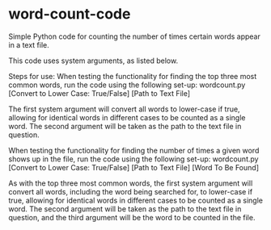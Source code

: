# word-count-code
Simple Python code for counting the number of times certain words appear in a text file.

This code uses system arguments, as listed below.

Steps for use:
When testing the functionality for finding the top three most common words, run the code using the following set-up:
wordcount.py [Convert to Lower Case: True/False] [Path to Text File]

The first system argument will convert all words to lower-case if true, allowing for identical words in different cases to be counted as a single word. The second argument will be taken as the path to the text file in question.

When testing the functionality for finding the number of times a given word shows up in the file, run the code using the following set-up:
wordcount.py [Convert to Lower Case: True/False] [Path to Text File] [Word To Be Found]

As with the top three most common words, the first system argument will convert all words, including the word being searched for, to lower-case if true, allowing for identical words in different cases to be counted as a single word. The second argument will be taken as the path to the text file in question, and the third argument will be the word to be counted in the file.

